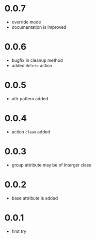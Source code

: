 # 0.0.7
- override mode
- documentation is improved

# 0.0.6
- bugfix in cleanup  method
- added `delete` action

# 0.0.5
 - attr pattern added

# 0.0.4
 - action `clean` added

# 0.0.3
 - group attribute may be of Interger class

# 0.0.2
 - base attribute is added
# 0.0.1
 - first try
 

